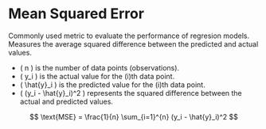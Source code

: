 # Mean Squared Error

Commonly used metric to evaluate the performance of regresion models. <br />
Measures the average squared difference between the predicted and actual values.

- \( n \) is the number of data points (observations).
- \( y_i \) is the actual value for the \(i\)th data point.
- \( \hat{y}_i \) is the predicted value for the \(i\)th data point.
- \( (y_i - \hat{y}_i)^2 \) represents the squared difference between the actual and predicted values.

$$
\text{MSE} = \frac{1}{n} \sum_{i=1}^{n} (y_i - \hat{y}_i)^2
$$
